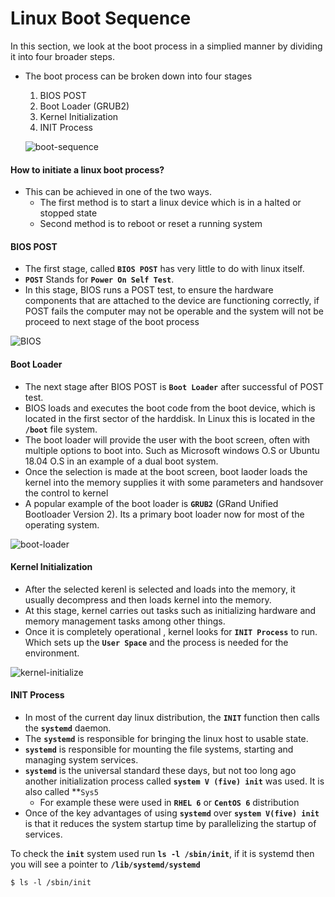 # Linux Boot Sequence


In this section, we look at the boot process in a simplied manner by dividing it into four broader steps.
- The boot process can be broken down into four stages
  1. BIOS POST
  1. Boot Loader (GRUB2)
  1. Kernel Initialization
  1. INIT Process
  
  ![boot-sequence](../../images/boot-sequence.PNG)
  
 #### How to initiate a linux boot process?
  - This can be achieved in one of the two ways.
    - The first method is to start a linux device which is in a halted or stopped state 
    - Second method is to reboot or reset a running system
    
 #### BIOS POST
 
 - The first stage, called **`BIOS POST`** has very little to do with linux itself.
 - **`POST`** Stands for **`Power On Self Test`**.
 - In this stage, BIOS runs a POST test, to ensure the hardware components that are attached to the device are functioning correctly, if POST fails the computer may not be operable and the system will not be proceed to next stage of the boot process
 
 ![BIOS](../../images/BIOS.PNG)
 
 #### Boot Loader
 - The next stage after BIOS POST is **`Boot Loader`** after successful of POST test.
 - BIOS loads and executes the boot code from the boot device, which is located in the first sector of the harddisk. In Linux this is located in the **`/boot`** file system.
 - The boot loader will provide the user with the boot screen, often with multiple options to boot into. Such as Microsoft windows O.S or Ubuntu 18.04 O.S in an example of a dual boot system.
 - Once the selection is made at the boot screen, boot laoder loads the kernel into the memory supplies it with some parameters and handsover the control to kernel
 - A popular example of the boot loader is **`GRUB2`** (GRand Unified Bootloader Version 2). Its a primary boot loader now for most of the operating system.
 
 ![boot-loader](../../images/boot-loader.PNG)
 
 #### Kernel Initialization
 - After the selected kerenl is selected and loads into the memory, it usually decompress and then loads kernel into the memory.
 - At this stage, kernel carries out tasks such as initializing hardware and memory management tasks among other things.
 - Once it is completely operational , kernel looks for **`INIT Process`** to run. Which sets up the **`User Space`** and the process is needed for the environment.
 
 ![kernel-initialize](../../images/kernel-initialize.PNG)
 
 #### INIT Process
 
 - In most of the current day linux distribution, the **`INIT`** function then calls the **`systemd`** daemon.
 - The **`systemd`** is responsible for bringing the linux host to usable state.
 - **`systemd`** is responsible for mounting the file systems, starting and managing system services.
 - **`systemd`** is the universal standard these days, but not too  long ago another initialization process called **`system V (five) init`** was used. It is also called **`Sys5`
   - For example these were used in **`RHEL 6`** or **`CentOS 6`** distribution
 - Once of the key advantages of using **`systemd`** over **`system V(five) init`**  is that it reduces the system startup time by parallelizing the startup of services.
 
 To check the **`init`** system used run **`ls -l /sbin/init`**, if it is systemd then you will see a pointer to **`/lib/systemd/systemd`**
 ```
 $ ls -l /sbin/init
 ```
 
